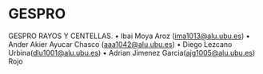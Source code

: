 # GESPRO
GESPRO RAYOS Y CENTELLAS.
• Ibai Moya Aroz (ima1013@alu.ubu.es) 
• Ander Akier Ayucar Chasco (aaa1042@alu.ubu.es)
• Diego Lezcano Urbina(dlu1001@alu.ubu.es) 
• Adrian Jimenez Garcia(ajg1005@alu.ubu.es) Rojo
